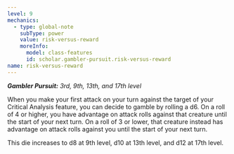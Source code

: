 ```yaml
---
level: 9
mechanics:
  - type: global-note
    subType: power
    value: risk-versus-reward
    moreInfo:
      model: class-features
      id: scholar.gambler-pursuit.risk-versus-reward
name: risk-versus-reward
---
```

_**Gambler Pursuit:** 3rd, 9th, 13th, and 17th level_
When you make your first attack on your turn against the target of your Critical Analysis feature, you can decide to gamble by rolling a d6. On a roll of 4 or higher, you have advantage on attack rolls against that creature until the start of your next turn. On a roll of 3 or lower, that creature instead has advantage on attack rolls against you until the start of your next turn.
This die increases to d8 at 9th level, d10 at 13th level, and d12 at 17th level.
